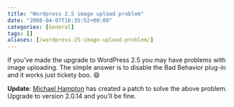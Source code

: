 ```yaml
---
title: "Wordpress 2.5 image upload problem"
date: "2008-04-07T16:35:52+00:00"
categories: [General]
tags: []
aliases: [/wordpress-25-image-upload-problem/]
---
```


If you've made the upgrade to WordPress 2.5 you may have problems with image uploading. The simple answer is to disable the Bad Behavior plug-in and it works just tickety boo. :smile:

**Update**: [Michael Hampton](http://www.bad-behavior.ioerror.us/) has created a patch to solve the above problem. Upgrade to version 2.0.14 and you'll be fine.
